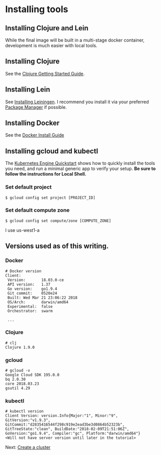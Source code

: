 # Installing tools

## Installing Clojure and Lein

While the final image will be built in a multi-stage docker container, development is much easier with local tools.

## Installing Clojure

See the [Clojure Getting Started Guide](https://clojure.org/guides/getting_started).

## Installing Lein

See [Installing Leiningen](https://leiningen.org/#install).  I recommend you install it via your preferred [Package Manager](https://github.com/technomancy/leiningen/wiki/Packaging) if possible.

## Installing Docker

See the [Docker Install Guide](https://docs.docker.com/install/)

## Installing gcloud and kubectl

The [Kubernetes Engine Quickstart](https://cloud.google.com/kubernetes-engine/docs/quickstart) shows how to quickly install the tools you need, and run a minimal generic app to verify your setup.  **Be sure to follow the instructions for Local Shell.**

### Set default project

``` console
$ gcloud config set project [PROJECT_ID]
```

### Set default compute zone

``` console
$ gcloud config set compute/zone [COMPUTE_ZONE]
```

I use us-west1-a

## Versions used as of this writing.

### Docker

``` shell
# Docker version
Client:
 Version:       18.03.0-ce
 API version:   1.37
 Go version:    go1.9.4
 Git commit:    0520e24
 Built: Wed Mar 21 23:06:22 2018
 OS/Arch:       darwin/amd64
 Experimental:  false
 Orchestrator:  swarm
 
 ...
```

### Clojure

``` shell
# clj
Clojure 1.9.0
```

### gcloud
``` shell
# gcloud -v
Google Cloud SDK 195.0.0
bq 2.0.30
core 2018.03.23
gsutil 4.29
```

### kubectl

``` shell
# kubectl version
Client Version: version.Info{Major:"1", Minor:"9", GitVersion:"v1.9.3", GitCommit:"d2835416544f298c919e2ead3be3d0864b52323b", GitTreeState:"clean", BuildDate:"2018-02-09T21:51:06Z", GoVersion:"go1.9.4", Compiler:"gc", Platform:"darwin/amd64"}
<Will not have server version until later in the tutorial>
```

Next: [Create a cluster](03-create-cluster.md)

